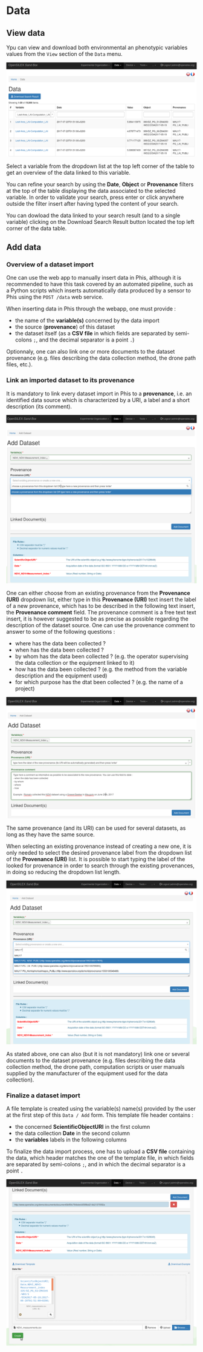 # Data

## View data

Ypu can view and download both environmental an phenotypic variables values from the `View` section of the `Data` menu.

![view-data](img/view-data.png)

Select a variable from the dropdown list at the top left corner of the table to get an overview of the data linked to this variable.

You can refine your search by using the **Date**, **Object** or **Provenance** filters at the top of the table displaying the data associated to the selected variable.
In order to validate your search, press enter or click anywhere outside the filter insert after having typed the content of your search.

You can dowload the data linked to your search result (and to a single variable) clicking on the <span class="btn btn-primary">Download Search Result</span> button located the top left corner of the data table.

## Add data

### Overview of a dataset import

One can use the web app to manually insert data in Phis, although it is recommended to have this task covered by an automated pipeline, such as a Python scripts which inserts automatically data produced by a sensor to Phis using the `POST /data` web service.

When inserting data in Phis through the webapp, one must provide :

- the name of the **variable(s)** concerned by the data import
- the source (**provenance**) of this dataset
- the dataset itself (as a **CSV file** in which fields are separated by semi-colons `;`, and the decimal separator is a point `.`)

Optionnaly, one can also link one or more documents to the dataset provenance (e.g. files describing the data collection method, the drone path files, etc.).

### Link an imported dataset to its provenance

It is mandatory to link every dataset import in Phis to a **provenance**, i.e. an identified data source which is characterized by a URI, a label and a short description (its comment).

![add-data-new-provenance](img/add-data-new-provenance.png)

One can either choose from an existing provenance from the **Provenance (URI)** dropdown list, either type in this **Provenance (URI)** text insert the label of a new provenance, which has to be described in the following text insert, the **Provenance comment** field.
The provenance comment is a free text text insert, it is however suggested to be as precise as possible regarding the description of the dataset source.
One can use the provenance comment to answer to some of the following questions :

- where has the data been collected ?
- when has the data been collected ?
- by whom has the data been collected ? (e.g. the operator supervising the data collection or the equipment linked to it)
- how has the data been collected ? (e.g. the method from the variable description and the equipment used)
- for which purpose has the dtat been collected ? (e.g. the name of a project)

![add-data-new-provenance-comment](img/add-data-new-provenance-comment.png)

The same provenance (and its URI) can be used for several datasets, as long as they have the same source.

When selecting an existing provenance instead of creating a new one, it is only needed to select the desired provenance label from the dropdown list of the **Provenance (URI)** list.
It is possible to start typing the label of the looked for provenance in order to search through the existing provenances, in doing so reducing the dropdown list length.

![add-data-choose-provenance](img/add-data-choose-provenance.png)

As stated above, one can also (but it is not mandatory) link one or several documents to the dataset provenance (e.g. files describing the data collection method, the drone path, computation scripts or user manuals supplied by the manufacturer of the equipment used for the data collection).

### Finalize a dataset import

A file template is created using the variable(s) name(s) provided by the user at the first step of this `Data / Add` form.
This template file header contains :

- the concerned **ScientificObjectURI** in the first column
- the data collection **Date** in the second column
- the **variables** labels in the following columns

 To finalize the data import process, one has to upload a **CSV file** containing the data, which header matches the one of the template file, in which fields are separated by semi-colons `;`, and in which the decimal separator is a point `.`

![add-data-create](img/add-data-click-create-with-document.png)
